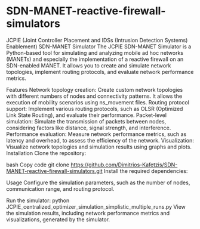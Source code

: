 # SDN-MANET-reactive-firewall-simulators

JCPIE (Joint Controller Placement and IDSs (Intrusion Detection Systems) Enablement) SDN-MANET Simulator
The JCPIE SDN-MANET Simulator is a Python-based tool for simulating and analyzing mobile ad hoc networks (MANETs) and especially the implementation of a reactive firewall on an SDN-enabled MANET. It allows you to create and simulate network topologies, implement routing protocols, and evaluate network performance metrics.

Features
Network topology creation: Create custom network topologies with different numbers of nodes and connectivity patterns. It allows the execution of mobility scenarios using ns_movement files.
Routing protocol support: Implement various routing protocols, such as OLSR (Optimized Link State Routing), and evaluate their performance.
Packet-level simulation: Simulate the transmission of packets between nodes, considering factors like distance, signal strength, and interference.
Performance evaluation: Measure network performance metrics, such as latency and overhead, to assess the efficiency of the network.
Visualization: Visualize network topologies and simulation results using graphs and plots.
Installation
Clone the repository:

bash
Copy code
git clone https://github.com/Dimitrios-Kafetzis/SDN-MANET-reactive-firewall-simulators.git
Install the required dependencies:

Usage
Configure the simulation parameters, such as the number of nodes, communication range, and routing protocol.

Run the simulator:
python JCPIE_centralized_optimizer_simulation_simplistic_multiple_runs.py
View the simulation results, including network performance metrics and visualizations, generated by the simulator.
